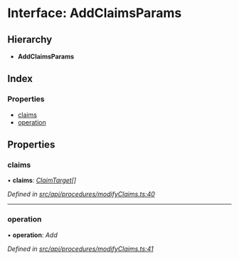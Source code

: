 # Interface: AddClaimsParams

## Hierarchy

* **AddClaimsParams**

## Index

### Properties

* [claims](addclaimsparams.md#claims)
* [operation](addclaimsparams.md#operation)

## Properties

###  claims

• **claims**: *[ClaimTarget](claimtarget.md)[]*

*Defined in [src/api/procedures/modifyClaims.ts:40](https://github.com/PolymathNetwork/polymesh-sdk/blob/05b527a2/src/api/procedures/modifyClaims.ts#L40)*

___

###  operation

• **operation**: *Add*

*Defined in [src/api/procedures/modifyClaims.ts:41](https://github.com/PolymathNetwork/polymesh-sdk/blob/05b527a2/src/api/procedures/modifyClaims.ts#L41)*
